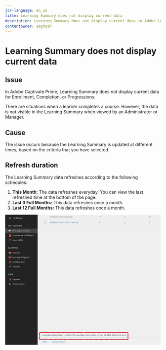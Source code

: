 ```yaml
---
jcr-language: en_us
title: Learning Summary does not display current data
description: Learning Summary does not display current data in Adobe Learning Manager
contentowner: saghosh
---
```



# Learning Summary does not display current data

## Issue

In Adobe Captivate Prime, Learning Summary does not display current data for Enrollment, Completion, or Progressions.

There are situations when a learner completes a course. However, the data is not visible in the Learning Summary when viewed by an Administrator or Manager. 

## Cause

The issue occurs because the Learning Summary is updated at different times, based on the criteria that you have selected.

## Refresh duration

The Learning Summary data refreshes according to the following schedules:

1. **This Month:** The data refreshes everyday. You can view the last refreshed time at the bottom of the page.
1. **Last 3 Full Months:** This data refreshes once a month. 
1. **Last 12 Full Months:** This data refreshes once a month. 

![](assets/learning-summary.png)

